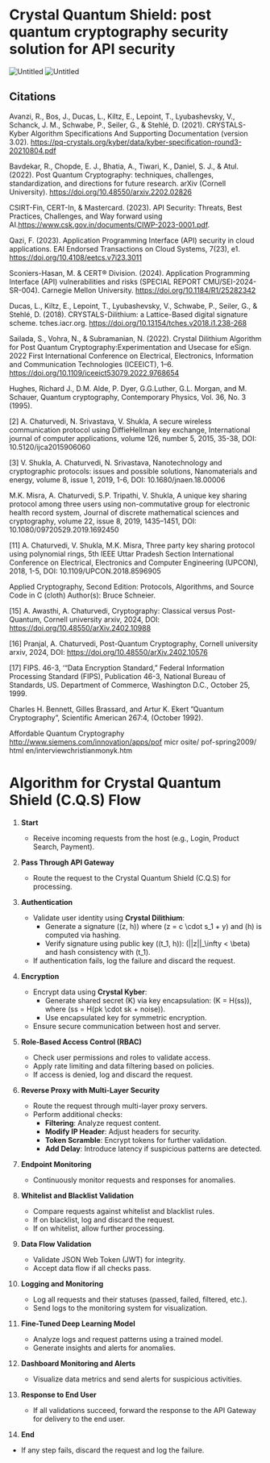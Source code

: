 # Crystal Quantum Shield: post quantum cryptography security solution for API security

![Untitled](https://github.com/user-attachments/assets/fc3587cb-9a89-4032-aac8-bdca2334fa0c)
![Untitled](https://github.com/user-attachments/assets/f5b0646a-7ab5-4012-b032-1f6915f0fc5c)


## Citations
Avanzi, R., Bos, J., Ducas, L., Kiltz, E., Lepoint, T., Lyubashevsky, V., Schanck, J. M., Schwabe, P., Seiler, G., & Stehlé, D. (2021). CRYSTALS-Kyber Algorithm Specifications And Supporting Documentation (version 3.02). https://pq-crystals.org/kyber/data/kyber-specification-round3-20210804.pdf

Bavdekar, R., Chopde, E. J., Bhatia, A., Tiwari, K., Daniel, S. J., & Atul. (2022). Post Quantum Cryptography: techniques, challenges, standardization, and directions for future research. arXiv (Cornell University). https://doi.org/10.48550/arxiv.2202.02826

CSIRT-Fin, CERT-In, & Mastercard. (2023). API Security: Threats, Best Practices, Challenges, and Way forward using AI.https://www.csk.gov.in/documents/CIWP-2023-0001.pdf.

Qazi, F. (2023). Application Programming Interface (API) security in cloud applications. EAI Endorsed Transactions on Cloud Systems, 7(23), e1. https://doi.org/10.4108/eetcs.v7i23.3011

Sconiers-Hasan, M. & CERT® Division. (2024). Application Programming Interface (API) vulnerabilities and risks (SPECIAL REPORT CMU/SEI-2024-SR-004). Carnegie Mellon University. https://doi.org/10.1184/R1/25282342

Ducas, L., Kiltz, E., Lepoint, T., Lyubashevsky, V., Schwabe, P., Seiler, G., & Stehlé, D. (2018). CRYSTALS-Dilithium: a Lattice-Based digital signature scheme. tches.iacr.org. https://doi.org/10.13154/tches.v2018.i1.238-268

Sailada, S., Vohra, N., & Subramanian, N. (2022). Crystal Dilithium Algorithm for Post Quantum Cryptography:Experimentation and Usecase for eSign. 2022 First International Conference on Electrical, Electronics, Information and Communication Technologies (ICEEICT), 1–6. https://doi.org/10.1109/iceeict53079.2022.9768654

Hughes, Richard J., D.M. Alde, P. Dyer, G.G.Luther, G.L. Morgan, and M. Schauer, Quantum
cryptography, Contemporary Physics, Vol. 36, No. 3 (1995).

[2] A. Chaturvedi, N. Srivastava, V. Shukla, A secure wireless communication protocol using DiffieHellman key exchange, International journal of computer applications, volume 126, number 5,
2015, 35-38, DOI: 10.5120/ijca2015906060

[3] V. Shukla, A. Chaturvedi, N. Srivastava, Nanotechnology and cryptographic protocols: issues
and possible solutions, Nanomaterials and energy, volume 8, issue 1, 2019, 1-6, DOI:
10.1680/jnaen.18.00006

M.K. Misra, A. Chaturvedi, S.P. Tripathi, V. Shukla, A unique key sharing protocol among
three users using non-commutative group for electronic health record system, Journal of discrete mathematical sciences and cryptography, volume 22, issue 8, 2019, 1435–1451, DOI:
10.1080/09720529.2019.1692450

[11] A. Chaturvedi, V. Shukla, M.K. Misra, Three party key sharing protocol using polynomial rings,
5th IEEE Uttar Pradesh Section International Conference on Electrical, Electronics and Computer
Engineering (UPCON), 2018, 1-5, DOI: 10.1109/UPCON.2018.8596905

Applied Cryptography, Second Edition: Protocols, Algorithms, and Source Code in C (cloth)
Author(s): Bruce Schneier.

[15] A. Awasthi, A. Chaturvedi, Cryptography: Classical versus Post-Quantum, Cornell university
arxiv, 2024, DOI: https://doi.org/10.48550/arXiv.2402.10988

[16] Pranjal, A. Chaturvedi, Post-Quantum Cryptography, Cornell university arxiv, 2024, DOI:
https://doi.org/10.48550/arXiv.2402.10576

[17] FIPS. 46-3, ‘“Data Encryption Standard,” Federal Information Processing Standard (FIPS), Publication 46-3, National Bureau of Standards, US. Department of Commerce, Washington D.C.,
October 25, 1999.

Charles H. Bennett, Gilles Brassard, and Artur K. Ekert ”Quantum Cryptography”, Scientific
American 267:4, (October 1992).

Affordable Quantum Cryptography http://www.siemens.com/innovation/apps/pof micr
osite/ pof-spring2009/ html en/interviewchristianmonyk.htm




# **Algorithm for Crystal Quantum Shield (C.Q.S) Flow**

1. **Start**  
   - Receive incoming requests from the host (e.g., Login, Product Search, Payment).

2. **Pass Through API Gateway**  
   - Route the request to the Crystal Quantum Shield (C.Q.S) for processing.

3. **Authentication**  
   - Validate user identity using **Crystal Dilithium**:
     - Generate a signature \((z, h)\) where \(z = c \cdot s_1 + y\) and \(h\) is computed via hashing.  
     - Verify signature using public key \((t_1, h)\): \(||z||_\infty < \beta\) and hash consistency with \(t_1\).
   - If authentication fails, log the failure and discard the request.

4. **Encryption**  
   - Encrypt data using **Crystal Kyber**:
     - Generate shared secret \(K\) via key encapsulation: \(K = H(ss)\), where \(ss = H(pk \cdot sk + noise)\).  
     - Use encapsulated key for symmetric encryption.
   - Ensure secure communication between host and server.

5. **Role-Based Access Control (RBAC)**  
   - Check user permissions and roles to validate access.  
   - Apply rate limiting and data filtering based on policies.  
   - If access is denied, log and discard the request.

6. **Reverse Proxy with Multi-Layer Security**  
   - Route the request through multi-layer proxy servers.  
   - Perform additional checks:
     - **Filtering**: Analyze request content.
     - **Modify IP Header**: Adjust headers for security.
     - **Token Scramble**: Encrypt tokens for further validation.
     - **Add Delay**: Introduce latency if suspicious patterns are detected.

7. **Endpoint Monitoring**  
   - Continuously monitor requests and responses for anomalies.

8. **Whitelist and Blacklist Validation**  
   - Compare requests against whitelist and blacklist rules.  
   - If on blacklist, log and discard the request.  
   - If on whitelist, allow further processing.

9. **Data Flow Validation**  
   - Validate JSON Web Token (JWT) for integrity.  
   - Accept data flow if all checks pass.

10. **Logging and Monitoring**  
    - Log all requests and their statuses (passed, failed, filtered, etc.).  
    - Send logs to the monitoring system for visualization.

11. **Fine-Tuned Deep Learning Model**  
    - Analyze logs and request patterns using a trained model.  
    - Generate insights and alerts for anomalies.

12. **Dashboard Monitoring and Alerts**  
    - Visualize data metrics and send alerts for suspicious activities.

13. **Response to End User**  
    - If all validations succeed, forward the response to the API Gateway for delivery to the end user.

14. **End**  
   - If any step fails, discard the request and log the failure.
